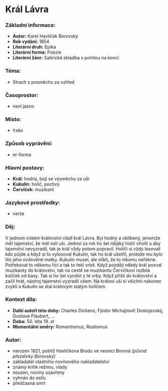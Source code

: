 # Král Lávra

### Základní informace:
- **Autor:** Karel Havlíček Borovský
- **Rok vydání:** 1854
- **Literární druh:** Epika
- **Literární forma:** Poezie
- **Literární žánr:** Satirická skladba s pointou na konci

### Téma: 
- Strach z posměchu za vzhled  

### Časoprostor:
- není jasno

### Místo: 
- Irsko

### Způsob vyprávění: 
- er-forma

### Hlavní postavy:
- **Král:** hodný, bojí se výsměchu za uši
- **Kukulín:** holič, poctivý
- **Červíček:** muzikant

### Jazykové prostředky:
- verše 

### Děj: 
V jednom irském království vládl král Lávra. Byl hodný a oblíbený, jenomže měl tajemství, že měl oslí uši. Jednoi za rok ho šel nějáký holič oholit a aby tajemství nevyzradil, tak je král vždy potom popravil. Holiči si vždy losovali kdo půjde a když si to vylosoval Kukulín, tak ho král ušetřil, protože mu bylo líto jeho ovdověné matky. Kukulín musel, ale slíbit, že to nikomu neřekne. Potřeboval to někomu říci a tak to řekl vrbě. Když později někdy král pozval muzikanty do království, tak na cestě se muzikantu Červíčkovi rozbila kolíček od basy. Tak si ho šel vyrobit z té vrby. Když přišli do království a začli hrát, nástroj tajemství vyzradil všem. Na královi uši si všichni nakonec zvykli a Kukulín se stal královým stálým holičem.  

### Kontext díla: 
- **Další autoři této doby:** Charles Dickens, Fjodor Michajlovič Dostojevskij, Gustave Flaubert, ...
- **Doba:** 50. léta 19. st
- **Momentální směry:** Romantismus, Realismus

### Autor: 
- narozen 1821, poblíž Havlíčkova Brodu ve vesnici Borová _(původ přezdívky Borovský)_
- zakladatel vlastního novinového nakladatelství
- známý kritik režimu, vlády
- souzen, noviny uzavřeny
- vyhnán do exilu
- předčasná smrt
